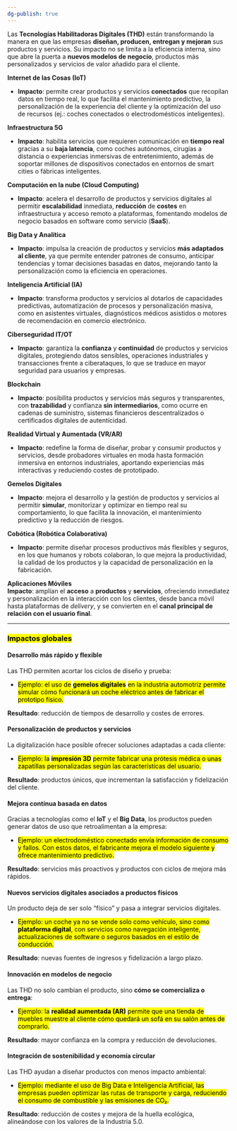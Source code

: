 ```yaml
---
dg-publish: true
---
```



Las **Tecnologías Habilitadoras Digitales (THD)** están transformando la manera en que las empresas **diseñan, producen, entregan y mejoran** sus productos y servicios. Su impacto no se limita a la eficiencia interna, sino que abre la puerta a **nuevos modelos de negocio**, productos más personalizados y servicios de valor añadido para el cliente.

**Internet de las Cosas (IoT)**

* **Impacto**: permite crear productos y servicios **conectados** que recopilan datos en tiempo real, lo que facilita el mantenimiento predictivo, la personalización de la experiencia del cliente y la optimización del uso de recursos (ej.: coches conectados o electrodomésticos inteligentes).

**Infraestructura 5G**

* **Impacto**: habilita servicios que requieren comunicación en **tiempo real** gracias a su **baja latencia**, como coches autónomos, cirugías a distancia o experiencias inmersivas de entretenimiento, además de soportar millones de dispositivos conectados en entornos de smart cities o fábricas inteligentes.

**Computación en la nube (Cloud Computing)**

* **Impacto**: acelera el desarrollo de productos y servicios digitales al permitir **escalabilidad** inmediata, **reducción** de **costes** en infraestructura y acceso remoto a plataformas, fomentando modelos de negocio basados en software como servicio (**SaaS**).

**Big Data y Analítica**

* **Impacto**: impulsa la creación de productos y servicios **más adaptados al cliente**, ya que permite entender patrones de consumo, anticipar tendencias y tomar decisiones basadas en datos, mejorando tanto la personalización como la eficiencia en operaciones.

**Inteligencia Artificial (IA)**

* **Impacto**: transforma productos y servicios al dotarlos de capacidades predictivas, automatización de procesos y personalización masiva, como en asistentes virtuales, diagnósticos médicos asistidos o motores de recomendación en comercio electrónico.

**Ciberseguridad IT/OT**

* **Impacto**: garantiza la **confianza** y **continuidad** de productos y servicios digitales, protegiendo datos sensibles, operaciones industriales y transacciones frente a ciberataques, lo que se traduce en mayor seguridad para usuarios y empresas.

**Blockchain**

* **Impacto**: posibilita productos y servicios más seguros y transparentes, con **trazabilidad** y confianza **sin intermediarios**, como ocurre en cadenas de suministro, sistemas financieros descentralizados o certificados digitales de autenticidad.

**Realidad Virtual y Aumentada (VR/AR)**

* **Impacto**: redefine la forma de diseñar, probar y consumir productos y servicios, desde probadores virtuales en moda hasta formación inmersiva en entornos industriales, aportando experiencias más interactivas y reduciendo costes de prototipado.

**Gemelos Digitales**

* **Impacto**: mejora el desarrollo y la gestión de productos y servicios al permitir **simular**, monitorizar y optimizar en tiempo real su comportamiento, lo que facilita la innovación, el mantenimiento predictivo y la reducción de riesgos.

**Cobótica (Robótica Colaborativa)**

* **Impacto**: permite diseñar procesos productivos más flexibles y seguros, en los que humanos y robots colaboran, lo que mejora la productividad, la calidad de los productos y la capacidad de personalización en la fabricación.

**Aplicaciones Móviles**\
**Impacto**: amplían el **acceso** a **productos** y **servicios**, ofreciendo inmediatez y personalización en la interacción con los clientes, desde banca móvil hasta plataformas de *delivery*, y se convierten en el **canal principal de relación con el usuario final**.

***

### <mark style="background-color:$success;">Impactos globales</mark>

#### Desarrollo más rápido y flexible

Las THD permiten acortar los ciclos de diseño y prueba:

* <mark style="color:$info;">Ejemplo: el uso de</mark> <mark style="color:$info;"></mark><mark style="color:$info;">**gemelos digitales**</mark> <mark style="color:$info;"></mark><mark style="color:$info;">en la industria automotriz permite simular cómo funcionará un coche eléctrico antes de fabricar el prototipo físico.</mark>

**Resultado**: reducción de tiempos de desarrollo y costes de errores.

#### Personalización de productos y servicios

La digitalización hace posible ofrecer soluciones adaptadas a cada cliente:

* <mark style="color:$info;">Ejemplo: la</mark> <mark style="color:$info;"></mark><mark style="color:$info;">**impresión 3D**</mark> <mark style="color:$info;"></mark><mark style="color:$info;">permite fabricar una prótesis médica o unas zapatillas personalizadas según las características del usuario.</mark>

**Resultado**: productos únicos, que incrementan la satisfacción y fidelización del cliente.

#### Mejora continua basada en datos

Gracias a tecnologías como el **IoT** y el **Big Data**, los productos pueden generar datos de uso que retroalimentan a la empresa:

* <mark style="color:$info;">Ejemplo: un electrodoméstico conectado envía información de consumo y fallos. Con estos datos, el fabricante mejora el modelo siguiente y ofrece mantenimiento predictivo.</mark>

**Resultado**: servicios más proactivos y productos con ciclos de mejora más rápidos.

#### Nuevos servicios digitales asociados a productos físicos

Un producto deja de ser solo “físico” y pasa a integrar servicios digitales.

* <mark style="color:$info;">Ejemplo: un coche ya no se vende solo como vehículo, sino como</mark> <mark style="color:$info;"></mark><mark style="color:$info;">**plataforma digital**</mark><mark style="color:$info;">, con servicios como navegación inteligente, actualizaciones de software o seguros basados en el estilo de conducción.</mark>

**Resultado**: nuevas fuentes de ingresos y fidelización a largo plazo.

#### Innovación en modelos de negocio

Las THD no solo cambian el producto, sino **cómo se comercializa o entrega**:

* <mark style="color:$info;">Ejemplo: la</mark> <mark style="color:$info;"></mark><mark style="color:$info;">**realidad aumentada (AR)**</mark> <mark style="color:$info;"></mark><mark style="color:$info;">permite que una tienda de muebles muestre al cliente cómo quedará un sofá en su salón antes de comprarlo.</mark>

**Resultado**: mayor confianza en la compra y reducción de devoluciones.

#### Integración de sostenibilidad y economía circular

Las THD ayudan a diseñar productos con menos impacto ambiental:

* <mark style="color:$info;">Ejemplo</mark><mark style="color:$info;">**:**</mark> <mark style="color:$info;"></mark><mark style="color:$info;">mediante el uso de Big Data e Inteligencia Artificial, las empresas pueden optimizar las rutas de transporte y carga, reduciendo el consumo de combustible y las emisiones de CO₂.</mark>

**Resultado**: reducción de costes y mejora de la huella ecológica, alineándose con los valores de la Industria 5.0.

